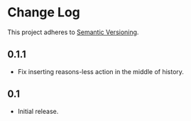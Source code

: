 # Change Log
This project adheres to [Semantic Versioning](http://semver.org/).

## 0.1.1
* Fix inserting reasons-less action in the middle of history.

## 0.1
* Initial release.
